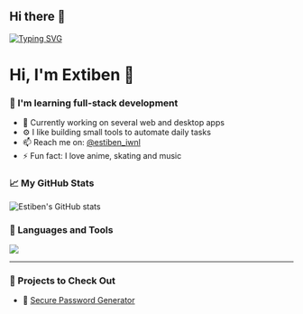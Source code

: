 ##                                                       Hi there 👋
[![Typing SVG](https://readme-typing-svg.demolab.com?font=Fira+Code&weight=900&size=25&pause=1000&color=6D4FC3&width=403&height=94&lines=Fullstack+developer)](https://git.io/typing-svg)

#                                                       Hi, I'm Extiben 👋

### 🧠 I'm learning full-stack development
- 🌱 Currently working on several web and desktop apps
- ⚙️ I like building small tools to automate daily tasks
- 📫 Reach me on: [@estiben_iwnl](https://instagram.com/estiben_iwnl)
- ⚡ Fun fact: I love anime, skating and music

### 📈 My GitHub Stats
![Estiben's GitHub stats](https://github-readme-stats.vercel.app/api?username=Extiben&show_icons=true&theme=tokyonight)

### 🧰 Languages and Tools

<img src="https://skillicons.dev/icons?i=python,html,css,js,react,git,github,mongodb" />

---

### 🚀 Projects to Check Out

- 🔐 [Secure Password Generator](https://github.com/Extiben/python-safe-password-generator)
